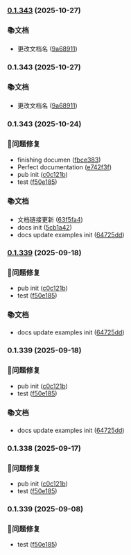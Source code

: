

### [0.1.343](https://github.com/mxcad/mxdraw/compare/9a68911680f99ae235e6846ef80f326b3347af99...0.1.343) (2025-10-27)


### 📚文档

* 更改文档名 ([9a68911](https://github.com/mxcad/mxdraw/commit/9a68911680f99ae235e6846ef80f326b3347af99))

### 0.1.343 (2025-10-27)


### 📚文档

* 更改文档名 ([9a68911](https://github.com/mxcad/mxdraw/commit/9a68911680f99ae235e6846ef80f326b3347af99))

### 0.1.343 (2025-10-24)


### 🐛问题修复

* finishing documen ([fbce383](https://github.com/mxcad/mxdraw/commit/fbce383402658107f2c3c81a06285b3ceaf79843))
* Perfect documentation ([e742f3f](https://github.com/mxcad/mxdraw/commit/e742f3f46baee4836c90bcff38c156406420b725))
* pub init ([c0c121b](https://github.com/mxcad/mxdraw/commit/c0c121bedde48302e54133fd45703fb191866554))
* test ([f50e185](https://github.com/mxcad/mxdraw/commit/f50e18516ef3c46adb059247b915fc312e6889c8))


### 📚文档

* 文档链接更新 ([63f5fa4](https://github.com/mxcad/mxdraw/commit/63f5fa40b0d236c96941372baec22a78b9421c48))
* docs init ([5cb1a42](https://github.com/mxcad/mxdraw/commit/5cb1a4229ca5d079f534e3f07b6274009466e2ce))
* docs update examples init ([64725dd](https://github.com/mxcad/mxdraw/commit/64725dda1a53db21dfa4b72e673da2036162ad12))

### [0.1.339](https://github.com/mxcad/mxdraw/compare/f50e18516ef3c46adb059247b915fc312e6889c8...0.1.339) (2025-09-18)


### 🐛问题修复

* pub init ([c0c121b](https://github.com/mxcad/mxdraw/commit/c0c121bedde48302e54133fd45703fb191866554))
* test ([f50e185](https://github.com/mxcad/mxdraw/commit/f50e18516ef3c46adb059247b915fc312e6889c8))


### 📚文档

* docs update examples init ([64725dd](https://github.com/mxcad/mxdraw/commit/64725dda1a53db21dfa4b72e673da2036162ad12))

### 0.1.339 (2025-09-18)


### 🐛问题修复

* pub init ([c0c121b](https://github.com/mxcad/mxdraw/commit/c0c121bedde48302e54133fd45703fb191866554))
* test ([f50e185](https://github.com/mxcad/mxdraw/commit/f50e18516ef3c46adb059247b915fc312e6889c8))


### 📚文档

* docs update examples init ([64725dd](https://github.com/mxcad/mxdraw/commit/64725dda1a53db21dfa4b72e673da2036162ad12))

### 0.1.338 (2025-09-17)


### 🐛问题修复

* pub init ([c0c121b](https://github.com/mxcad/mxdraw_docs/commit/c0c121bedde48302e54133fd45703fb191866554))
* test ([f50e185](https://github.com/mxcad/mxdraw_docs/commit/f50e18516ef3c46adb059247b915fc312e6889c8))

### 0.1.339 (2025-09-08)


### 🐛问题修复

* test ([f50e185](https://github.com/mxcad/mxdraw_docs/commit/f50e18516ef3c46adb059247b915fc312e6889c8))